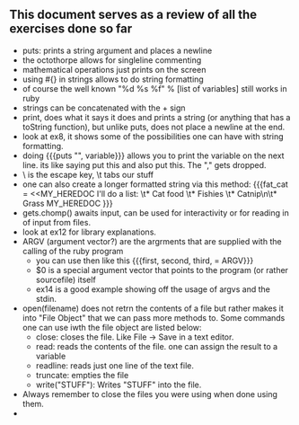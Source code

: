 ## This document serves as a review of all the exercises done so far ##

- puts: prints a string argument and places a newline
- the octothorpe allows for singleline commenting
- mathematical operations just prints on the screen
- using #{} in strings allows to do string formatting
- of course the well known "%d %s %f" % [list of variables] still works in ruby
- strings can be concatenated with the + sign
- print, does what it says it does and prints a string (or anything that has a toString function), but unlike puts, does not place a newline at the end.
- look at ex8, it shows some of the possibilities one can have with string formatting.
- doing {{{puts "", variable}}} allows you to print the variable on the next line. its like saying put this and also put this. The "," gets dropped.
- \ is the escape key, \t tabs our stuff
- one can also create a longer formatted string via this method: 
  {{{fat_cat = <<MY_HEREDOC
	 I'll do a list:
	 \t* Cat food
	 \t* Fishies
	 \t* Catnip\n\t* Grass
	 MY_HEREDOC
  }}}
- gets.chomp() awaits input, can be used for interactivity or for reading in of input from files.
- look at ex12 for library explanations.
- ARGV (argument vector?) are the argrments that are supplied with the calling of the ruby program
  - you can use then like this {{{first, second, third, = ARGV}}}
  - $0 is a special argument vector that points to the program (or rather sourcefile) itself
  - ex14 is a good example showing off the usage of argvs and the stdin.
- open(filename) does not retrn the contents of a file but rather makes it into "File Object" that we can pass more methods to. Some commands one can use iwth the file object are listed below:
  - close: closes the file. Like File -> Save in a text editor.
  - read: reads the contents of the file. one can assign the result to a variable
  - readline: reads just one line of the text file.
  - truncate: empties the file
  - write("STUFF"): Writes "STUFF" into the file.
- Always remember to close the files you were using when done using them.
- 



